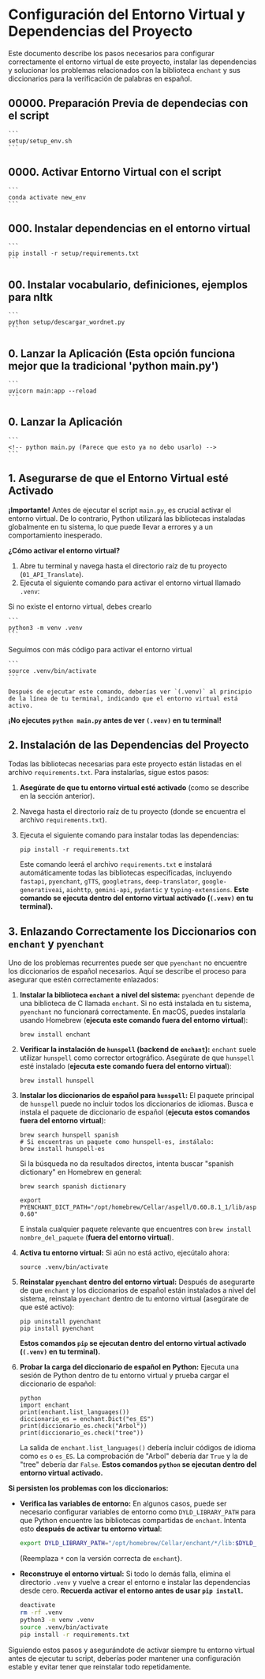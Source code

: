 # Configuración del Entorno Virtual y Dependencias del Proyecto

Este documento describe los pasos necesarios para configurar correctamente el entorno virtual de este proyecto, instalar las dependencias y solucionar los problemas relacionados con la biblioteca `enchant` y sus diccionarios para la verificación de palabras en español.

## 00000. Preparación Previa de dependecias con el script

    ```
    setup/setup_env.sh
    ```

## 0000. Activar Entorno Virtual con el script

    ```
    conda activate new_env
    ```

## 000. Instalar dependencias en el entorno virtual

    ```
    pip install -r setup/requirements.txt
    ```

## 00. Instalar vocabulario, definiciones, ejemplos para nltk

    ```
    python setup/descargar_wordnet.py
    ```

## 0. Lanzar la Aplicación (Esta opción funciona mejor que la tradicional 'python main.py')

    ```
    uvicorn main:app --reload
    ```

## 0. Lanzar la Aplicación

    ```
    <!-- python main.py (Parece que esto ya no debo usarlo) -->
    ```

## 1. Asegurarse de que el Entorno Virtual esté Activado

**¡Importante!** Antes de ejecutar el script `main.py`, es crucial activar el entorno virtual. De lo contrario, Python utilizará las bibliotecas instaladas globalmente en tu sistema, lo que puede llevar a errores y a un comportamiento inesperado.

**¿Cómo activar el entorno virtual?**

1.  Abre tu terminal y navega hasta el directorio raíz de tu proyecto (`01_API_Translate`).
2.  Ejecuta el siguiente comando para activar el entorno virtual llamado `.venv`:

Si no existe el entorno virtual, debes crearlo

    ```
    python3 -m venv .venv
    ```

Seguimos con más código para activar el entorno virtual

    ```
    source .venv/bin/activate
    ```

    Después de ejecutar este comando, deberías ver `(.venv)` al principio de la línea de tu terminal, indicando que el entorno virtual está activo.

**¡No ejecutes `python main.py` antes de ver `(.venv)` en tu terminal!**

## 2. Instalación de las Dependencias del Proyecto

Todas las bibliotecas necesarias para este proyecto están listadas en el archivo `requirements.txt`. Para instalarlas, sigue estos pasos:

1.  **Asegúrate de que tu entorno virtual esté activado** (como se describe en la sección anterior).
2.  Navega hasta el directorio raíz de tu proyecto (donde se encuentra el archivo `requirements.txt`).
3.  Ejecuta el siguiente comando para instalar todas las dependencias:

    ```
    pip install -r requirements.txt
    ```

    Este comando leerá el archivo `requirements.txt` e instalará automáticamente todas las bibliotecas especificadas, incluyendo `fastapi`, `pyenchant`, `gTTS`, `googletrans`, `deep-translator`, `google-generativeai`, `aiohttp`, `gemini-api`, `pydantic` y `typing-extensions`. **Este comando se ejecuta dentro del entorno virtual activado (`(.venv)` en tu terminal).**

## 3. Enlazando Correctamente los Diccionarios con `enchant` y `pyenchant`

Uno de los problemas recurrentes puede ser que `pyenchant` no encuentre los diccionarios de español necesarios. Aquí se describe el proceso para asegurar que estén correctamente enlazados:

1.  **Instalar la biblioteca `enchant` a nivel del sistema:** `pyenchant` depende de una biblioteca de C llamada `enchant`. Si no está instalada en tu sistema, `pyenchant` no funcionará correctamente. En macOS, puedes instalarla usando Homebrew (**ejecuta este comando fuera del entorno virtual**):

    ```
    brew install enchant
    ```

2.  **Verificar la instalación de `hunspell` (backend de `enchant`):** `enchant` suele utilizar `hunspell` como corrector ortográfico. Asegúrate de que `hunspell` esté instalado (**ejecuta este comando fuera del entorno virtual**):

    ```
    brew install hunspell
    ```

3.  **Instalar los diccionarios de español para `hunspell`:** El paquete principal de `hunspell` puede no incluir todos los diccionarios de idiomas. Busca e instala el paquete de diccionario de español (**ejecuta estos comandos fuera del entorno virtual**):

    ```
    brew search hunspell spanish
    # Si encuentras un paquete como hunspell-es, instálalo:
    brew install hunspell-es
    ```

    Si la búsqueda no da resultados directos, intenta buscar "spanish dictionary" en Homebrew en general:

    ```
    brew search spanish dictionary
    ```

    ```
    export PYENCHANT_DICT_PATH="/opt/homebrew/Cellar/aspell/0.60.8.1_1/lib/aspell-0.60"

    ```

    E instala cualquier paquete relevante que encuentres con `brew install nombre_del_paquete` (**fuera del entorno virtual**).

4.  **Activa tu entorno virtual:** Si aún no está activo, ejecútalo ahora:

    ```
    source .venv/bin/activate
    ```

5.  **Reinstalar `pyenchant` dentro del entorno virtual:** Después de asegurarte de que `enchant` y los diccionarios de español están instalados a nivel del sistema, reinstala `pyenchant` dentro de tu entorno virtual (asegúrate de que esté activo):

    ```
    pip uninstall pyenchant
    pip install pyenchant
    ```

    **Estos comandos `pip` se ejecutan dentro del entorno virtual activado (`(.venv)` en tu terminal).**

6.  **Probar la carga del diccionario de español en Python:** Ejecuta una sesión de Python dentro de tu entorno virtual y prueba cargar el diccionario de español:

    ```
    python
    import enchant
    print(enchant.list_languages())
    diccionario_es = enchant.Dict("es_ES")
    print(diccionario_es.check("Arbol"))
    print(diccionario_es.check("tree"))
    ```

    La salida de `enchant.list_languages()` debería incluir códigos de idioma como `es` o `es_ES`. La comprobación de "Arbol" debería dar `True` y la de "tree" debería dar `False`. **Estos comandos `python` se ejecutan dentro del entorno virtual activado.**

**Si persisten los problemas con los diccionarios:**

- **Verifica las variables de entorno:** En algunos casos, puede ser necesario configurar variables de entorno como `DYLD_LIBRARY_PATH` para que Python encuentre las bibliotecas compartidas de `enchant`. Intenta esto **después de activar tu entorno virtual**:

  ```bash
  export DYLD_LIBRARY_PATH="/opt/homebrew/Cellar/enchant/*/lib:$DYLD_LIBRARY_PATH"
  ```

  (Reemplaza `*` con la versión correcta de `enchant`).

- **Reconstruye el entorno virtual:** Si todo lo demás falla, elimina el directorio `.venv` y vuelve a crear el entorno e instalar las dependencias desde cero. **Recuerda activar el entorno antes de usar `pip install`.**

  ```bash
  deactivate
  rm -rf .venv
  python3 -m venv .venv
  source .venv/bin/activate
  pip install -r requirements.txt
  ```

Siguiendo estos pasos y asegurándote de activar siempre tu entorno virtual antes de ejecutar tu script, deberías poder mantener una configuración estable y evitar tener que reinstalar todo repetidamente.
